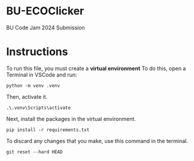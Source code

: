 # BU-ECOClicker
BU Code Jam 2024 Submission

# Instructions
To run this file, you must create a **virtual environment**
To do this, open a Terminal in VSCode and run:
```
python -m venv .venv
```
Then, activate it.
```
.\.venv\Scripts\activate
```

Next, install the packages in the virtual environment.
```
pip install -r requirements.txt
```

To discard any changes that you make, use this command in the terminal.
```
git reset --hard HEAD
```

